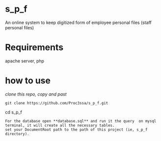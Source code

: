 # s_p_f
An online system to keep digitized form of employee personal files (staff personal files)
# Requirements
apache server,
php
# how to use

*clone this repo, copy and past*
```
git clone https://github.com/Proc3ssa/s_p_f.git
```

cd  s_p_f 
```
For the database open **database.sql** and run it the query  on mysql terminal, it will create all the necessary tables.
set your DocumentRoot path to the path of this project (ie, s_p_f directory).

